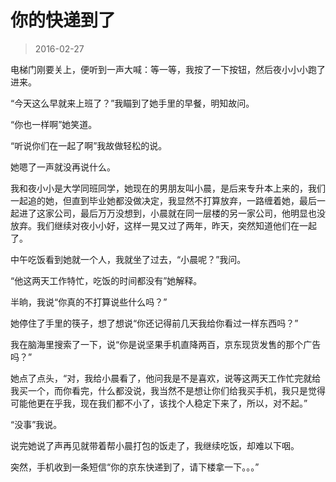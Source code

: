 # 你的快递到了

> 2016-02-27

电梯门刚要关上，便听到一声大喊：等一等，我按了一下按钮，然后夜小小小跑了进来。

“今天这么早就来上班了？”我瞄到了她手里的早餐，明知故问。

“你也一样啊”她笑道。

“听说你们在一起了啊”我故做轻松的说。

她嗯了一声就没再说什么。

我和夜小小是大学同班同学，她现在的男朋友叫小晨，是后来专升本上来的，我们一起追的她，但直到毕业她都没做决定，我显然不打算放弃，一路缠着她，最后一起进了这家公司，最后万万没想到，小晨就在同一层楼的另一家公司，他明显也没放弃。我们继续对夜小小好，这样一晃又过了两年，昨天，突然知道他们在一起了。

中午吃饭看到她就一个人，我就坐了过去，“小晨呢？”我问。

“他这两天工作特忙，吃饭的时间都没有”她解释。

半晌，我说“你真的不打算说些什么吗？”

她停住了手里的筷子，想了想说“你还记得前几天我给你看过一样东西吗？”

我在脑海里搜索了一下，说“你是说坚果手机直降两百，京东现货发售的那个广告吗？”

她点了点头，“对，我给小晨看了，他问我是不是喜欢，说等这两天工作忙完就给我买一个，而你看完，什么都没说，我当然不是想让你们给我买手机，我只是觉得可能他更在乎我，现在我们都不小了，该找个人稳定下来了，所以，对不起。”

“没事”我说。

说完她说了声再见就带着帮小晨打包的饭走了，我继续吃饭，却难以下咽。

突然，手机收到一条短信“你的京东快递到了，请下楼拿一下。。。”